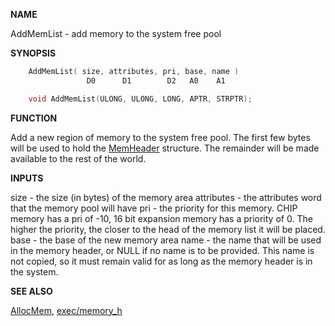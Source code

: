 
**NAME**

AddMemList - add memory to the system free pool

**SYNOPSIS**

```c
    AddMemList( size, attributes, pri, base, name )
                 D0      D1        D2   A0    A1

    void AddMemList(ULONG, ULONG, LONG, APTR, STRPTR);

```
**FUNCTION**

Add a new region of memory to the system free pool.  The first few
bytes will be used to hold the [MemHeader](_OOXY) structure.  The remainder
will be made available to the rest of the world.

**INPUTS**

size - the size (in bytes) of the memory area
attributes - the attributes word that the memory pool will have
pri  - the priority for this memory.  CHIP memory has a pri of -10,
16 bit expansion memory has a priority of 0.  The higher the
priority, the closer to the head of the memory list it will
be placed.
base - the base of the new memory area
name - the name that will be used in the memory header, or NULL
if no name is to be provided.  This name is not copied, so it
must remain valid for as long as the memory header is in the
system.

**SEE ALSO**

[AllocMem](AllocMem), [exec/memory_h](_OOXY)
